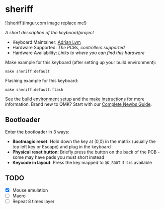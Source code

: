 # sheriff

![sheriff](imgur.com image replace me!)

*A short description of the keyboard/project*

* Keyboard Maintainer: [Adrian Lym](https://github.com/AJGamma)
* Hardware Supported: *The PCBs, controllers supported*
* Hardware Availability: *Links to where you can find this hardware*

Make example for this keyboard (after setting up your build environment):

    make sheriff:default

Flashing example for this keyboard:

    make sheriff:default:flash

See the [build environment setup](https://docs.qmk.fm/#/getting_started_build_tools) and the [make instructions](https://docs.qmk.fm/#/getting_started_make_guide) for more information. Brand new to QMK? Start with our [Complete Newbs Guide](https://docs.qmk.fm/#/newbs).

## Bootloader

Enter the bootloader in 3 ways:

* **Bootmagic reset**: Hold down the key at (0,0) in the matrix (usually the top left key or Escape) and plug in the keyboard
* **Physical reset button**: Briefly press the button on the back of the PCB - some may have pads you must short instead
* **Keycode in layout**: Press the key mapped to `QK_BOOT` if it is available


## TODO
- [X] Mouse emulation
- [ ] Macro
- [ ] Repeat 8 times layer

